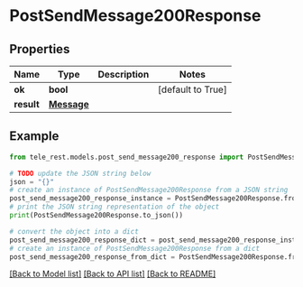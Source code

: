 # PostSendMessage200Response


## Properties

Name | Type | Description | Notes
------------ | ------------- | ------------- | -------------
**ok** | **bool** |  | [default to True]
**result** | [**Message**](Message.md) |  | 

## Example

```python
from tele_rest.models.post_send_message200_response import PostSendMessage200Response

# TODO update the JSON string below
json = "{}"
# create an instance of PostSendMessage200Response from a JSON string
post_send_message200_response_instance = PostSendMessage200Response.from_json(json)
# print the JSON string representation of the object
print(PostSendMessage200Response.to_json())

# convert the object into a dict
post_send_message200_response_dict = post_send_message200_response_instance.to_dict()
# create an instance of PostSendMessage200Response from a dict
post_send_message200_response_from_dict = PostSendMessage200Response.from_dict(post_send_message200_response_dict)
```
[[Back to Model list]](../README.md#documentation-for-models) [[Back to API list]](../README.md#documentation-for-api-endpoints) [[Back to README]](../README.md)


